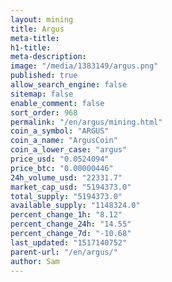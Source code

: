 ```yaml
---
layout: mining
title: Argus
meta-title: 
h1-title: 
meta-description: 
image: "/media/1383149/argus.png"
published: true
allow_search_engine: false
sitemap: false
enable_comment: false
sort_order: 968
permalink: "/en/argus/mining.html"
coin_a_symbol: "ARGUS"
coin_a_name: "ArgusCoin"
coin_a_lower_case: "argus"
price_usd: "0.0524094"
price_btc: "0.00000446"
24h_volume_usd: "22331.7"
market_cap_usd: "5194373.0"
total_supply: "5194373.0"
available_supply: "1148324.0"
percent_change_1h: "8.12"
percent_change_24h: "14.55"
percent_change_7d: "-10.68"
last_updated: "1517140752"
parent-url: "/en/argus/"
author: Sam
---
```


